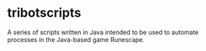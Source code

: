 tribotscripts
=============

A series of scripts written in Java intended to be used to automate processes in the Java-based game Runescape. 
